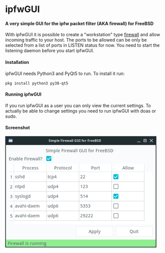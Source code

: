 # ipfwGUI
#### A very simple GUI for the ipfw packet filter (AKA firewall) for FreeBSD

With ipfwGUI it is possible to create a "workstation" type [firewall](https://www.freebsd.org/cgi/man.cgi?firewall) and allow incoming traffic to your host.
The ports to be allowed can be only be selected from a list of ports in LISTEN status for now. You need to start the listening daemon before you start ipfwGUI.

#### Installation

ipfwGUI needs Python3 and PyQt5 to run. To install it run:

```
pkg install python3 py38-qt5
```

#### Running ipfwGUI

If you run ipfwGUI as a user you can only view the current settings. To actually be able to change settings you need to run ipfwGUI with doas or sudo.

#### Screenshot

![screenshot](https://github.com/bsdlme/ipfwGUI/blob/main/screenshots/screenshot1.jpg?raw=true)
